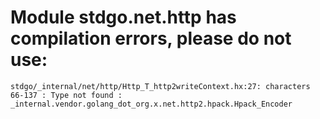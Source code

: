 # Module stdgo.net.http has compilation errors, please do not use:
```
stdgo/_internal/net/http/Http_T_http2writeContext.hx:27: characters 66-137 : Type not found : _internal.vendor.golang_dot_org.x.net.http2.hpack.Hpack_Encoder

```

